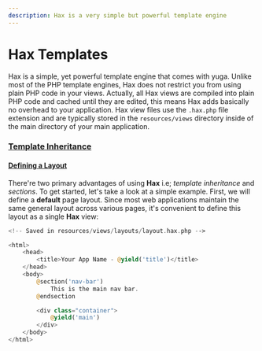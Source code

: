```yaml
---
description: Hax is a very simple but powerful template engine
---
```


# Hax Templates

 Hax is a simple, yet powerful template engine that comes with yuga. Unlike most of the PHP template engines, Hax does not restrict you from using plain PHP code in your views. Actually, all Hax views are compiled into plain PHP code and cached until they are edited, this means Hax adds basically no overhead to your application. Hax view files use the `.hax.php` file extension and are typically stored in the `resources/views` directory inside of the main directory of your main application.

### [Template Inheritance](https://yuga-framework.gitbook.io/documentation/views/mvc/hax-templates#template-inheritance)

#### [Defining a Layout](https://yuga-framework.gitbook.io/documentation/views/mvc/hax-templates#defining-a-layout)

 There're two primary advantages of using **Hax** i.e; _template inheritance_ and _sections_. To get started, let's take a look at a simple example. First, we will define a **default** page layout. Since most web applications maintain the same general layout across various pages, it's convenient to define this layout as a single **Hax** view:

```php
<!-- Saved in resources/views/layouts/layout.hax.php -->

<html>
    <head>
        <title>Your App Name - @yield('title')</title>
    </head>
    <body>
        @section('nav-bar')
            This is the main nav bar.
        @endsection

        <div class="container">
            @yield('main')
        </div>
    </body>
</html>
```

